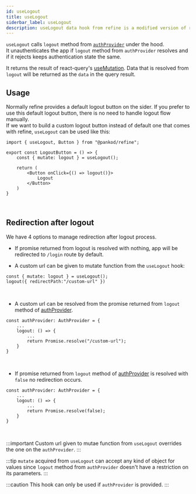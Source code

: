 ```yaml
---
id: useLogout
title: useLogout
siderbar_label: useLogout
description: useLogout data hook from refine is a modified version of react-query's useMutation for unauthentication.
---
```


`useLogout` calls `logout` method from [`authProvider`](/docs/guides-and-concepts/providers/auth-provider) under the hood.  
It unauthenticates the app if `logout` method from `authProvider` resolves and if it rejects keeps authentication state the same.

It returns the result of react-query's [useMutation](https://react-query.tanstack.com/reference/useMutation). 
Data that is resolved from `logout` will be returned as the `data` in the query result.

## Usage

Normally refine provides a default logout button on the sider. If you prefer to use this default logout button, there is no need to handle logout flow manually.  
If we want to build a custom logout button instead of default one that comes with refine, `useLogout` can be used like this:

```tsx title="components/customLogoutButton"
import { useLogout, Button } from "@pankod/refine";

export const LogoutButton = () => {
    const { mutate: logout } = useLogout();

    return (
        <Button onClick={() => logout()}>
            Logout
        </Button>
    )
}
```
<br/>

## Redirection after logout

We have 4 options to manage redirection after logout process.

- If promise returned from logout is resolved with nothing, app will be redirected to `/login` route by default. 

- A custom url can be given to mutate function from the `useLogout` hook:

```tsx
const { mutate: logout } = useLogout();
logout({ redirectPath:"/custom-url" })
```

<br/>

- A custom url can be resolved from the promise returned from `logout` method of [authProvider](/docs/guides-and-concepts/providers/auth-provider).

```tsx
const authProvider: AuthProvider = {
    ...
    logout: () => {
        ...
        return Promise.resolve("/custom-url");
    }
}
```
<br/>

- If promise returned from `logout` method of [authProvider](/docs/guides-and-concepts/providers/auth-provider) is resolved with `false` no redirection occurs.

```tsx
const authProvider: AuthProvider = {
    ...
    logout: () => {
        ...
        return Promise.resolve(false);
    }
}
```

<br/>



:::important 
Custom url given to mutae function from `useLogout` overrides the one on the `authProvider`.
:::

:::tip
`mutate` acquired from `useLogout` can accept any kind of object for values since `logout` method from `authProvider` doesn't have a restriction on its parameters.
:::

:::caution
This hook can only be used if `authProvider` is provided.
:::
